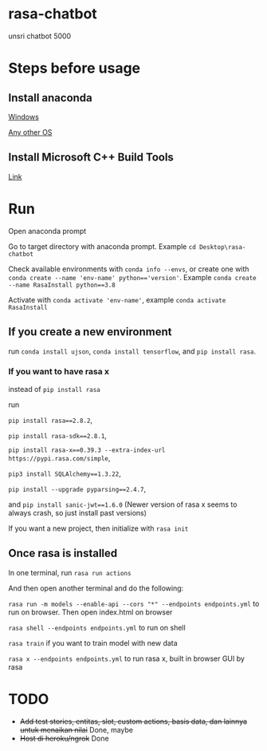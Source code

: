 # rasa-chatbot

unsri chatbot 5000

# Steps before usage

## Install anaconda

[Windows](https://www.anaconda.com/products/individual#windows)

[Any other OS](https://docs.anaconda.com/anaconda/install/)

## Install Microsoft C++ Build Tools

[Link](https://visualstudio.microsoft.com/visual-cpp-build-tools/)

# Run
Open anaconda prompt

Go to target directory with anaconda prompt. Example `cd Desktop\rasa-chatbot`

Check available environments with `conda info --envs`, or create one with `conda create --name 'env-name' python=='version'`. Example `conda create --name RasaInstall python==3.8`

Activate with `conda activate 'env-name'`, example `conda activate RasaInstall`

## If you create a new environment
run `conda install ujson`, `conda install tensorflow`, and `pip install rasa`.

### If you want to have rasa x
instead of `pip install rasa`

run 

`pip install rasa==2.8.2`, 

`pip install rasa-sdk==2.8.1`, 

`pip install rasa-x==0.39.3 --extra-index-url https://pypi.rasa.com/simple`, 

`pip3 install SQLAlchemy==1.3.22`,

`pip install --upgrade pyparsing==2.4.7`,

and `pip install sanic-jwt==1.6.0` (Newer version of rasa x seems to always crash, so just install past versions)

If you want a new project, then initialize with `rasa init`

## Once rasa is installed
In one terminal, run `rasa run actions`

And then open another terminal and do the following:

`rasa run -m models --enable-api --cors "*" --endpoints endpoints.yml` to run on browser. Then open index.html on browser

`rasa shell --endpoints endpoints.yml` to run on shell

`rasa train` if you want to train model with new data

`rasa x --endpoints endpoints.yml` to run rasa x, built in browser GUI by rasa

# TODO

* ~~Add test stories, ~~entitas, slot, custom actions~~, basis data, dan lainnya untuk menaikan nilai~~ Done, maybe
* ~~Host di heroku/ngrok~~ Done
